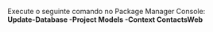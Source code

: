 Execute o seguinte comando no Package Manager Console: <br> <b>Update-Database -Project Models -Context ContactsWeb</b>
